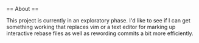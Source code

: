 == About ==

This project is currently in an exploratory phase. I'd like to see if I can get something working that replaces vim or a text editor for marking up interactive rebase files as well as rewording commits a bit more efficiently.

